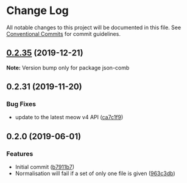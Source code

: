 # Change Log

All notable changes to this project will be documented in this file.
See [Conventional Commits](https://conventionalcommits.org) for commit guidelines.

## [0.2.35](https://gitlab.com/codsen/codsen/compare/json-comb@0.2.34...json-comb@0.2.35) (2019-12-21)

**Note:** Version bump only for package json-comb





## 0.2.31 (2019-11-20)

### Bug Fixes

- update to the latest meow v4 API ([ca7c1f9](https://gitlab.com/codsen/codsen/commit/ca7c1f9b1e28dd7540442fa19f9ca4b7855b9e34))

## 0.2.0 (2019-06-01)

### Features

- Initial commit ([b7911b7](https://gitlab.com/codsen/codsen/commit/b7911b7))
- Normalisation will fail if a set of only one file is given ([963c3db](https://gitlab.com/codsen/codsen/commit/963c3db))
